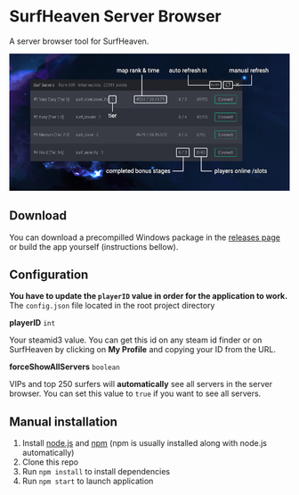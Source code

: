 # SurfHeaven Server Browser
A server browser tool for SurfHeaven.

![Preview](preview.png)

## Download
You can download a precompilled Windows package in the [releases page](https://github.com/Mazvy/surfheaven-server-browser/releases) or build the app yourself (instructions bellow).

## Configuration
**You have to update the `playerID` value in order for the application to work.**
The `config.json` file located in the root project directory

**playerID** `int`

Your steamid3 value. You can get this id on any steam id finder or on SurfHeaven by clicking on **My Profile** and copying your ID from the URL.

**forceShowAllServers** `boolean`

VIPs and top 250 surfers will **automatically** see all servers in the server browser. You can set this value to `true` if you want to see all servers.

## Manual installation
1. Install [node.js](https://nodejs.org/en/download/) and [npm](https://docs.npmjs.com/downloading-and-installing-node-js-and-npm) (npm is usually installed along with node.js automatically) 
2. Clone this repo
3. Run `npm install` to install dependencies
4. Run `npm start` to launch application

